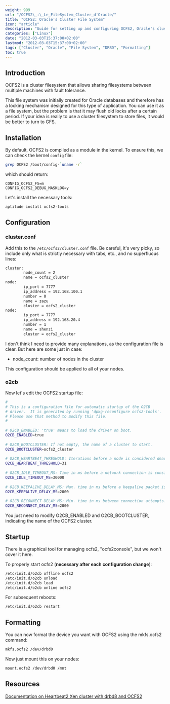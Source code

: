 ```yaml
---
weight: 999
url: "/OCFS2\_:\_Le_FileSystem_Cluster_d'Oracle/"
title: "OCFS2: Oracle's Cluster File System"
icon: "article"
description: "Guide for setting up and configuring OCFS2, Oracle's cluster file system for shared storage with fault tolerance."
categories: ["Linux"]
date: "2012-03-03T15:37:00+02:00"
lastmod: "2012-03-03T15:37:00+02:00"
tags: ["Cluster", "Oracle", "File System", "DRBD", "Formatting"]
toc: true
---
```


## Introduction

OCFS2 is a cluster filesystem that allows sharing filesystems between multiple machines with fault tolerance.

This file system was initially created for Oracle databases and therefore has a locking mechanism designed for this type of application. You can use it as a file system, but the problem is that it may flush old locks after a certain period. If your idea is really to use a cluster filesystem to store files, it would be better to turn to GFS.

## Installation

By default, OCFS2 is compiled as a module in the kernel.
To ensure this, we can check the kernel `config` file:

```bash
grep OCFS2 /boot/config-`uname -r`
```

which should return:

```
CONFIG_OCFS2_FS=m
CONFIG_OCFS2_DEBUG_MASKLOG=y
```

Let's install the necessary tools:

```bash
aptitude install ocfs2-tools
```

## Configuration

### cluster.conf

Add this to the `/etc/ocfs2/cluster.conf` file. Be careful, it's very picky, so include only what is strictly necessary with tabs, etc., and no superfluous lines:

```bash
cluster:
        node_count = 2
        name = ocfs2_cluster
node:
        ip_port = 7777
        ip_address = 192.168.100.1
        number = 0
        name = zazu
        cluster = ocfs2_cluster
node:
        ip_port = 7777
        ip_address = 192.168.20.4
        number = 1
        name = shenzi
        cluster = ocfs2_cluster
```

I don't think I need to provide many explanations, as the configuration file is clear. But here are some just in case:

* node_count: number of nodes in the cluster

This configuration should be applied to all of your nodes.

### o2cb

Now let's edit the OCFS2 startup file:

```bash
#
# This is a configuration file for automatic startup of the O2CB
# driver.  It is generated by running 'dpkg-reconfigure ocfs2-tools'.
# Please use that method to modify this file.
#
 
# O2CB_ENABLED: 'true' means to load the driver on boot.
O2CB_ENABLED=true
 
# O2CB_BOOTCLUSTER: If not empty, the name of a cluster to start.
O2CB_BOOTCLUSTER=ocfs2_cluster
 
# O2CB_HEARTBEAT_THRESHOLD: Iterations before a node is considered dead.
O2CB_HEARTBEAT_THRESHOLD=31
 
# O2CB_IDLE_TIMEOUT_MS: Time in ms before a network connection is considered dead.
O2CB_IDLE_TIMEOUT_MS=30000
 
# O2CB_KEEPALIVE_DELAY_MS: Max. time in ms before a keepalive packet is sent.
O2CB_KEEPALIVE_DELAY_MS=2000
 
# O2CB_RECONNECT_DELAY_MS: Min. time in ms between connection attempts.
O2CB_RECONNECT_DELAY_MS=2000
```

You just need to modify O2CB_ENABLED and O2CB_BOOTCLUSTER, indicating the name of the OCFS2 cluster.

## Startup

There is a graphical tool for managing ocfs2, "ocfs2console", but we won't cover it here.

To properly start ocfs2 (**necessary after each configuration change**):

```bash
/etc/init.d/o2cb offline ocfs2
/etc/init.d/o2cb unload
/etc/init.d/o2cb load
/etc/init.d/o2cb online ocfs2
```

For subsequent reboots:

```bash
/etc/init.d/o2cb restart
```

## Formatting

You can now format the device you want with OCFS2 using the mkfs.ocfs2 command:

```bash
mkfs.ocfs2 /dev/drbd0
```

Now just mount this on your nodes:

```bash
mount.ocfs2 /dev/drbd0 /mnt
```

## Resources

[Documentation on Heartbeat2 Xen cluster with drbd8 and OCFS2](/pdf/heartbeat2_xen_cluster_with_drbd8_and_ocfs2.pdf)